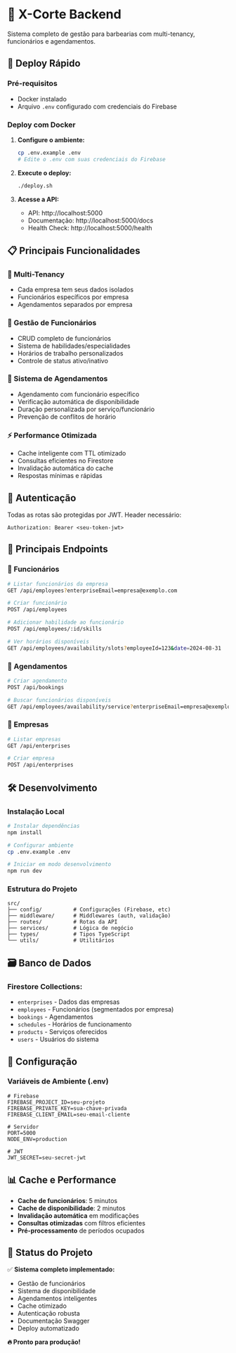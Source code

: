 # 💈 X-Corte Backend

Sistema completo de gestão para barbearias com multi-tenancy, funcionários e agendamentos.

## 🚀 Deploy Rápido

### Pré-requisitos
- Docker instalado
- Arquivo `.env` configurado com credenciais do Firebase

### Deploy com Docker

1. **Configure o ambiente:**
   ```bash
   cp .env.example .env
   # Edite o .env com suas credenciais do Firebase
   ```

2. **Execute o deploy:**
   ```bash
   ./deploy.sh
   ```

3. **Acesse a API:**
   - API: http://localhost:5000
   - Documentação: http://localhost:5000/docs
   - Health Check: http://localhost:5000/health

## 📋 Principais Funcionalidades

### 🏢 Multi-Tenancy
- Cada empresa tem seus dados isolados
- Funcionários específicos por empresa
- Agendamentos separados por empresa

### 👥 Gestão de Funcionários
- CRUD completo de funcionários
- Sistema de habilidades/especialidades
- Horários de trabalho personalizados
- Controle de status ativo/inativo

### 📅 Sistema de Agendamentos
- Agendamento com funcionário específico
- Verificação automática de disponibilidade
- Duração personalizada por serviço/funcionário
- Prevenção de conflitos de horário

### ⚡ Performance Otimizada
- Cache inteligente com TTL otimizado
- Consultas eficientes no Firestore
- Invalidação automática do cache
- Respostas mínimas e rápidas

## 🔐 Autenticação

Todas as rotas são protegidas por JWT. Header necessário:
```
Authorization: Bearer <seu-token-jwt>
```

## 📡 Principais Endpoints

### 👥 Funcionários
```bash
# Listar funcionários da empresa
GET /api/employees?enterpriseEmail=empresa@exemplo.com

# Criar funcionário
POST /api/employees

# Adicionar habilidade ao funcionário
POST /api/employees/:id/skills

# Ver horários disponíveis
GET /api/employees/availability/slots?employeeId=123&date=2024-08-31
```

### 📅 Agendamentos
```bash
# Criar agendamento
POST /api/bookings

# Buscar funcionários disponíveis
GET /api/employees/availability/service?enterpriseEmail=empresa@exemplo.com&productId=corte&date=2024-08-31&startTime=14:00
```

### 🏢 Empresas
```bash
# Listar empresas
GET /api/enterprises

# Criar empresa
POST /api/enterprises
```

## 🛠️ Desenvolvimento

### Instalação Local
```bash
# Instalar dependências
npm install

# Configurar ambiente
cp .env.example .env

# Iniciar em modo desenvolvimento
npm run dev
```

### Estrutura do Projeto
```
src/
├── config/          # Configurações (Firebase, etc)
├── middleware/      # Middlewares (auth, validação)
├── routes/          # Rotas da API
├── services/        # Lógica de negócio
├── types/           # Tipos TypeScript
└── utils/           # Utilitários
```

## 🗃️ Banco de Dados

### Firestore Collections:
- `enterprises` - Dados das empresas
- `employees` - Funcionários (segmentados por empresa)
- `bookings` - Agendamentos
- `schedules` - Horários de funcionamento
- `products` - Serviços oferecidos
- `users` - Usuários do sistema

## 🔧 Configuração

### Variáveis de Ambiente (.env)
```env
# Firebase
FIREBASE_PROJECT_ID=seu-projeto
FIREBASE_PRIVATE_KEY=sua-chave-privada
FIREBASE_CLIENT_EMAIL=seu-email-cliente

# Servidor
PORT=5000
NODE_ENV=production

# JWT
JWT_SECRET=seu-secret-jwt
```

## 📊 Cache e Performance

- **Cache de funcionários**: 5 minutos
- **Cache de disponibilidade**: 2 minutos  
- **Invalidação automática** em modificações
- **Consultas otimizadas** com filtros eficientes
- **Pré-processamento** de períodos ocupados

## 🎯 Status do Projeto

✅ **Sistema completo implementado:**
- Gestão de funcionários
- Sistema de disponibilidade
- Agendamentos inteligentes
- Cache otimizado
- Autenticação robusta
- Documentação Swagger
- Deploy automatizado

**🔥 Pronto para produção!**
